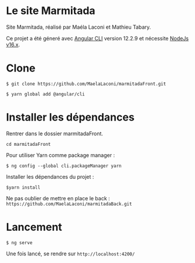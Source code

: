 # Le site Marmitada

Site Marmitada, réalisé par Maéla Laconi et Mathieu Tabary.

Ce projet a été géneré avec [Angular CLI](https://github.com/angular/angular-cli) version 12.2.9
et nécessite [NodeJs v16.x](https://nodejs.org/en/).

# Clone

``` $ git clone https://github.com/MaelaLaconi/marmitadaFront.git ```

``` $ yarn global add @angular/cli ```
# Installer les dépendances

Rentrer dans le dossier marmitadaFront.

``` cd marmitadaFront ```

Pour utiliser Yarn comme package manager :

```$ ng config --global cli.packageManager yarn```

Installer les dépendances du projet :

```$yarn install```

Ne pas oublier de mettre en place le back : `https://github.com/MaelaLaconi/marmitadaBack.git`


# Lancement

```$ ng serve```

Une fois lancé, se rendre sur `http://localhost:4200/`
